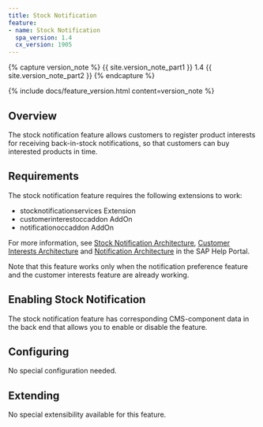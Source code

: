 ```yaml
---
title: Stock Notification
feature:
- name: Stock Notification
  spa_version: 1.4
  cx_version: 1905
---
```


{% capture version_note %}
{{ site.version_note_part1 }} 1.4 {{ site.version_note_part2 }}
{% endcapture %}

{% include docs/feature_version.html content=version_note %}

## Overview

The stock notification feature allows customers to register product interests for receiving back-in-stock notifications, so that customers can buy interested products in time.

## Requirements

The stock notification feature requires the following extensions to work:

- stocknotificationservices Extension
- customerinterestoccaddon AddOn
- notificationoccaddon AddOn

For more information, see [Stock Notification Architecture](https://help.sap.com/viewer/4c33bf189ab9409e84e589295c36d96e/latest/en-US/7afe618e1ff4437ea6a7a0c6e0c8f32b.html), [Customer Interests Architecture](https://help.sap.com/viewer/4c33bf189ab9409e84e589295c36d96e/latest/en-US/f096456e586c44a29bd833a88536855a.html) and [Notification Architecture](https://help.sap.com/viewer/4c33bf189ab9409e84e589295c36d96e/latest/en-US/b090364cfbe94c6da1b69af62f585d79.html) in the SAP Help Portal.

Note that this feature works only when the notification preference feature and the customer interests feature are already working.

## Enabling Stock Notification

The stock notification feature has corresponding CMS-component data in the back end that allows you to enable or disable the feature.

## Configuring

No special configuration needed.

## Extending

No special extensibility available for this feature.
